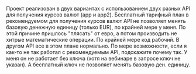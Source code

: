 Проект реализован в двух вариантах с использованием двух разных API для получения курсов валют (app и app2).
Бесплатный тарифный план в рекомендуемом для получения курсов валют API не позволяет менять базовую денежную единицу (только EUR), по крайней мере у меня. По этой причине пришлось "плясать" от евро, а потом производить не хитрые математические операции. По крайней мере код рабочий. В другом API все в этом плане нормально.
По мере возможности, если я как-то не так работал с рекомендуемым API, подскажите почему так. У меня он не работает без ключа (хотя на вебинаре в запросе ключ не указан). А бесплатный ключ не позволяет менять базовую ден. единицу.
